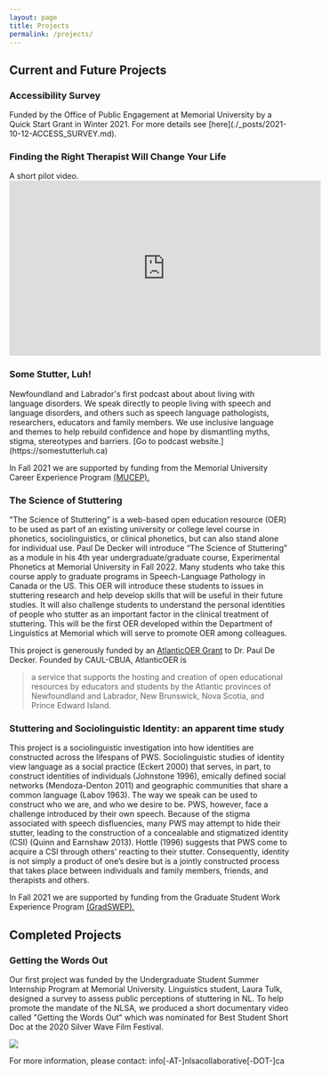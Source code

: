 ```yaml
---
layout: page
title: Projects
permalink: /projects/
---
```

<h2>Current and Future Projects</h2>
<h3>Accessibility Survey</h3>
Funded by the Office of Public Engagement at Memorial University by a Quick Start Grant in Winter 2021. For more details see [here](./_posts/2021-10-12-ACCESS_SURVEY.md).


<h3>Finding the Right Therapist Will Change Your Life</h3>
A short pilot video.
<iframe width="560" height="315" src="https://www.youtube.com/embed/WzmAlKz392o" title="YouTube video player" frameborder="0" allow="accelerometer; autoplay; clipboard-write; encrypted-media; gyroscope; picture-in-picture" allowfullscreen></iframe>


<h3>Some Stutter, Luh!</h3>
Newfoundland and Labrador's first podcast about about living with language disorders. We speak directly to people living with speech and language disorders, and others such as speech language pathologists, researchers, educators and family members. We use inclusive language and themes to help rebuild confidence and hope by dismantling myths, stigma, stereotypes and barriers. [Go to podcast website.](https://somestutterluh.ca)

In Fall 2021 we are supported by funding from the Memorial University Career Experience Program [(MUCEP).](https://www.mun.ca/student/career-services/faculty-and-staff-hire-student-staff/memorials-undergraduate-career-experience-program/)

<h3>The Science of Stuttering</h3>
"The Science of Stuttering” is a web-based open education resource (OER) to be used as part of an existing university or college level course in phonetics, sociolinguistics, or clinical phonetics, but can also stand alone for individual use. Paul De Decker will introduce “The Science of Stuttering” as a module in his 4th year undergraduate/graduate course, Experimental Phonetics at Memorial University in Fall 2022. Many students who take this course apply to graduate programs in Speech-Language Pathology in Canada or the US. This OER will introduce these students to issues in stuttering research and help develop skills that will be useful in their future studies. It will also challenge students to understand the personal identities of people who stutter as an important factor in the clinical treatment of stuttering. This will be the first OER developed within the Department of Linguistics at Memorial which will serve to promote OER among colleagues.

This project is generously funded by an [AtlanticOER Grant](https://atlanticoer-relatlantique.ca/) to Dr. Paul De Decker. Founded by CAUL-CBUA, AtlanticOER is

> a service that supports the hosting and creation of open educational resources by educators and students by the Atlantic provinces of Newfoundland and Labrador, New Brunswick, Nova Scotia, and Prince Edward Island.


<h3>Stuttering and Sociolinguistic Identity: an apparent time study</h3>
This project is a sociolinguistic investigation into how identities are constructed across the lifespans of PWS. Sociolinguistic studies of identity view language as a social practice (Eckert 2000) that serves, in part, to construct identities of individuals (Johnstone 1996), emically defined social networks (Mendoza-Denton 2011) and geographic communities that share a common language (Labov 1963). The way we speak can be used to construct who we are, and who we desire to be. PWS, however, face a challenge introduced by their own speech. Because of the stigma associated with speech disfluencies, many PWS may attempt to hide their stutter, leading to the construction of a concealable and stigmatized identity (CSI) (Quinn and Earnshaw 2013). Hottle (1996) suggests that PWS come to acquire a CSI through others’ reacting to their stutter. Consequently, identity is not simply a product of one’s desire but is a jointly constructed process that takes place between individuals and family members, friends, and therapists and others.

In Fall 2021 we are supported by funding from the Graduate Student Work Experience Program [(GradSWEP).](https://www.mun.ca/student/career-services/faculty-and-staff-hire-student-staff/memorials-undergraduate-career-experience-program/)

<h2>Completed Projects</h2>
<h3>Getting the Words Out</h3>
Our first project was funded by the Undergraduate Student Summer Internship Program at Memorial University. Linguistics student, Laura Tulk, designed a survey to assess public perceptions of stuttering in NL. To help promote the mandate of the NLSA, we produced a short documentary video called "Getting the Words Out" which was nominated for Best Student Short Doc at the 2020 Silver Wave Film Festival.

[![](http://img.youtube.com/vi/q5qlJvbfsCk/0.jpg)](http://www.youtube.com/watch?v=q5qlJvbfsCk "Getting the Words Out")


For more information, please contact: info[-AT-]nlsacollaborative[-DOT-]ca
